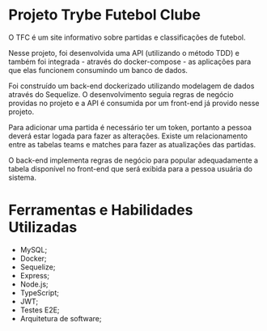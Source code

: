 # Projeto Trybe Futebol Clube

O TFC é um site informativo sobre partidas e classificações de futebol.

Nesse projeto, foi desenvolvida uma API (utilizando o método TDD) e também foi integrada - através do docker-compose - as aplicações para que elas funcionem consumindo um banco de dados.

Foi construído um back-end dockerizado utilizando modelagem de dados através do Sequelize. O desenvolvimento seguia regras de negócio providas no projeto e a API é consumida por um front-end já provido nesse projeto.

Para adicionar uma partida é necessário ter um token, portanto a pessoa deverá estar logada para fazer as alterações. Existe um relacionamento entre as tabelas teams e matches para fazer as atualizações das partidas.

O back-end implementa regras de negócio para popular adequadamente a tabela disponível no front-end que será exibida para a pessoa usuária do sistema.

# Ferramentas e Habilidades Utilizadas

- MySQL;
- Docker;
- Sequelize;
- Express;
- Node.js;
- TypeScript;
- JWT;
- Testes E2E;
- Arquitetura de software;
